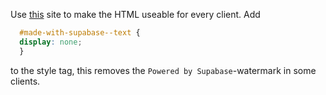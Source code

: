 Use [this](https://premailer.dialect.ca/) site to make the HTML useable for every client.
Add
``` css
  #made-with-supabase--text {
  display: none;
  }
```
to the style tag, this removes the ```Powered by Supabase```-watermark in some clients.
